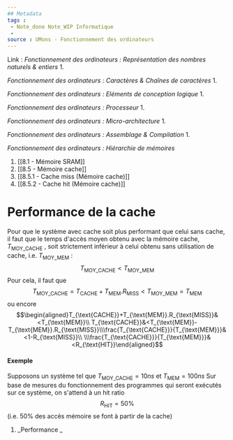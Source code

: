 ```yaml
---
## Metadata
tags : 
 - Note_done Note_WIP Informatique
 - 
source : UMons - Fonctionnement des ordinateurs
---
```


Link :
_Fonctionnement des ordinateurs : Représentation des nombres naturels & entiers_
1.

_Fonctionnement des ordinateurs : Caractères & Chaînes de caractères_
1.

_Fonctionnement des ordinateurs : Eléments de conception logique_
1.

_Fonctionnement des ordinateurs : Processeur_
1.

_Fonctionnement des ordinateurs : Micro-architecture_
1.

_Fonctionnement des ordinateurs : Assemblage & Compilation_
1.

_Fonctionnement des ordinateurs : Hiérarchie de mémoires_
1. [[8.1 - Mémoire SRAM]]
2. [[8.5 - Mémoire cache]]
3. [[8.5.1 - Cache miss (Mémoire cache)]]
4. [[8.5.2 - Cache hit (Mémoire cache)]]

# Performance de la cache
Pour que le système avec cache soit plus performant que celui sans cache, il faut que le temps d'accès moyen obtenu avec la mémoire cache, $T_{\text{MOY\_CACHE}}$ , soit strictement inférieur à celui obtenu sans utilisation de cache, i.e. $T_{\text{MOY\_MEM}}$ : $$T_{\text{MOY\_CACHE}} < T_{\text{MOY\_MEM}}$$ Pour cela, il faut que $$T_{\text{MOY\_CACHE}}=T_{\text{CACHE}}+T_{\text{MEM}}.R_{\text{MISS}}<T_{\text{MOY\_MEM}}=T_{\text{MEM}}$$ ou encore $$\begin{aligned}T_{\text{CACHE}}+T_{\text{MEM}}.R_{\text{MISS}}&<T_{\text{MEM}}\\ T_{\text{CACHE}}&<T_{\text{MEM}}-T_{\text{MEM}}.R_{\text{MISS}}\\\frac{T_{\text{CACHE}}}{T_{\text{MEM}}}&<1-R_{\text{MISS}}\\ \\\frac{T_{\text{CACHE}}}{T_{\text{MEM}}}&<R_{\text{HIT}}\end{aligned}$$
#### Exemple
Supposons un système tel que $T_{\text{MOY\_CACHE}} = 10ns$ et $T_{\text{MEM}} = 100ns$ 
Sur base de mesures du fonctionnement des programmes qui seront exécutés sur ce système, on s'attend à un hit ratio $$R_{\text{HIT}} = 50\%$$ (i.e. 50% des accès mémoire se font à partir de la cache)
1. _Performance _